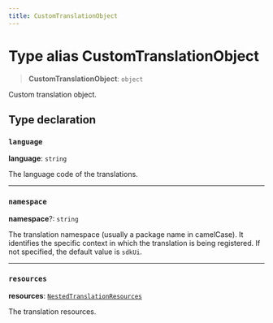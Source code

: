 ```yaml
---
title: CustomTranslationObject
---
```


# Type alias CustomTranslationObject

> **CustomTranslationObject**: `object`

Custom translation object.

## Type declaration

### `language`

**language**: `string`

The language code of the translations.

***

### `namespace`

**namespace**?: `string`

The translation namespace (usually a package name in camelCase). It identifies the specific context in which the translation is being registered.
If not specified, the default value is `sdkUi`.

***

### `resources`

**resources**: [`NestedTranslationResources`](type-alias.NestedTranslationResources.md)

The translation resources.
